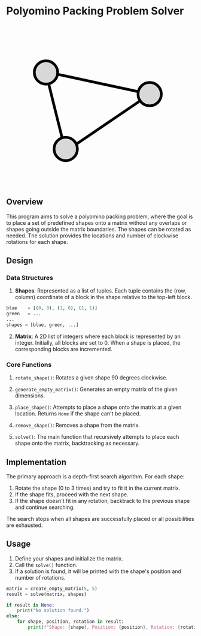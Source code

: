 # Polyomino Packing Problem Solver


<svg viewBox="0 0 70 60" xmlns="http://www.w3.org/2000/svg">
  <path style="stroke: rgb(0, 0, 0); fill-opacity: 0.8; fill: none; transform-box: fill-box; transform-origin: 50% 50%;" d="M 22.08 47.055 C 22.08 47.762 14.658 17.545 14.658 17.545 L 53.357 25.85 L 22.08 47.055 Z"/>
  <ellipse style="fill: rgb(216, 216, 216); stroke: rgb(0, 0, 0); transform-box: fill-box; transform-origin: 50% 50%;" cx="14.746" cy="17.81" rx="4.329" ry="4.329"/>
  <ellipse style="fill: rgb(216, 216, 216); stroke: rgb(0, 0, 0); transform-box: fill-box; transform-origin: 50% 50%;" cx="53.268" cy="25.85" rx="4.329" ry="4.329"/>
  <ellipse style="fill: rgb(216, 216, 216); stroke: rgb(0, 0, 0); transform-box: fill-box; transform-origin: 50% 50%;" cx="22.08" cy="46.172" rx="4.329" ry="4.329"/>
</svg>

## Overview
This program aims to solve a polyomino packing problem, where the goal is to place a set of predefined shapes onto a matrix without any overlaps or shapes going outside the matrix boundaries. The shapes can be rotated as needed. The solution provides the locations and number of clockwise rotations for each shape.

## Design

### Data Structures

1. **Shapes**: Represented as a list of tuples. Each tuple contains the (row, column) coordinate of a block in the shape relative to the top-left block.

```python
blue    = [(0, 0), (1, 0), (1, 1)]
green   = ...
...
shapes = [blue, green, ...]
```

2. **Matrix**: A 2D list of integers where each block is represented by an integer. Initially, all blocks are set to 0. When a shape is placed, the corresponding blocks are incremented.

### Core Functions

1. ``rotate_shape()``: Rotates a given shape 90 degrees clockwise.

2. ``generate_empty_matrix()``: Generates an empty matrix of the given dimensions.

3. ``place_shape()``: Attempts to place a shape onto the matrix at a given location. Returns `None` if the shape can't be placed.

4. ``remove_shape()``: Removes a shape from the matrix.

5. ``solve()``: The main function that recursively attempts to place each shape onto the matrix, backtracking as necessary.

## Implementation

The primary approach is a depth-first search algorithm. For each shape:

1. Rotate the shape (0 to 3 times) and try to fit it in the current matrix.
2. If the shape fits, proceed with the next shape.
3. If the shape doesn't fit in any rotation, backtrack to the previous shape and continue searching.

The search stops when all shapes are successfully placed or all possibilities are exhausted.

## Usage

1. Define your shapes and initialize the matrix.
2. Call the `solve()` function.
3. If a solution is found, it will be printed with the shape's position and number of rotations.

```python
matrix = create_empty_matrix(5, 5)
result = solve(matrix, shapes)

if result is None:
    print("No solution found.")
else:
    for shape, position, rotation in result:
        print(f"Shape: {shape}, Position: {position}, Rotation: {rotation}")
```
